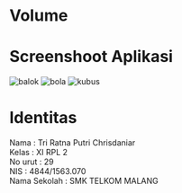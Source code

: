 # Volume
# Screenshoot Aplikasi
![balok](https://cloud.githubusercontent.com/assets/22118129/20253068/781058d2-aa5a-11e6-8e5d-ac9b744cb20f.JPG)
![bola](https://cloud.githubusercontent.com/assets/22118129/20253066/779c23c2-aa5a-11e6-91d9-2e88d85757a9.JPG)
![kubus](https://cloud.githubusercontent.com/assets/22118129/20253067/77d865bc-aa5a-11e6-90a1-5b80411bacd3.JPG)
# Identitas
Nama : Tri Ratna Putri Chrisdaniar <br>
Kelas : XI RPL 2 <br>
No urut : 29 <br>
NIS : 4844/1563.070 <br>
Nama Sekolah : SMK TELKOM MALANG <br>
